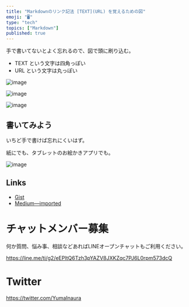 ```yaml
---
title: "Markdownのリンク記法 [TEXT](URL) を覚えるための図"
emoji: "🖥"
type: "tech"
topics: ["Markdown"]
published: true
---
```


手で書いてないとよく忘れるので、図で頭に刷り込む。

- TEXT という文字は四角っぽい
- URL という文字は丸っぽい

![image](https://user-images.githubusercontent.com/13635059/44459771-c7cf3580-a645-11e8-8a37-034190a88872.png)

![image](https://user-images.githubusercontent.com/13635059/44459782-cb62bc80-a645-11e8-927f-acdf8723df60.png)

![image](https://user-images.githubusercontent.com/13635059/44459785-ce5dad00-a645-11e8-9842-c6c6c9a17058.png)

## 書いてみよう

いちど手で書けば忘れにくいはず。

紙にでも、タブレットのお絵かきアプリでも。

![image](https://user-images.githubusercontent.com/13635059/44460139-fbf72600-a646-11e8-89b8-83db0064f6f1.png)


## Links

- [Gist](https://gist.github.com/YumaInaura/eaa2ebab449ee4984bebcadf2270bbbb/edit)
- [Medium—imported](https://medium.com/supersonic-generation/markdown-remember-link-syntax-text-url-with-picture-517d543aa327)








<!-- Update From Qiita API -->

# チャットメンバー募集


何か質問、悩み事、相談などあればLINEオープンチャットもご利用ください。

https://line.me/ti/g2/eEPltQ6Tzh3pYAZV8JXKZqc7PJ6L0rpm573dcQ





# Twitter


https://twitter.com/YumaInaura


<!-- Update From Qiita API -->


